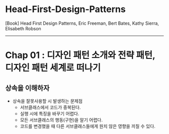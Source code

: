 # Head-First-Design-Patterns
[Book] Head First Design Patterns, Eric Freeman, Bert Bates, Kathy Sierra, Elisabeth Robson

<hr>

# Chap 01 : 디자인 패턴 소개와 전략 패턴, 디자인 패턴 세계로 떠나기

## 상속을 이해하자
- 상속을 잘못사용할 시 발생하는 문제점
   - 서브클래스에서 코드가 중복된다.
   - 실행 시에 특징을 바꾸기 어렵다.
   - 모든 서브클래스의 행동(구현)을 알기 어렵다.
   - 코드를 변경했을 때 다른 서브클래스들에게 원치 않은 영향을 끼칠 수 있다.
   


